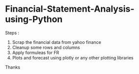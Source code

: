 # Financial-Statement-Analysis-using-Python

Steps :
1. Scrap the financial data from yahoo finance 
2. Cleanup some rows and columns 
3. Apply formuleas for FR 
4. Plots and forecast using plotly or any other plotting libraries


Thanks
